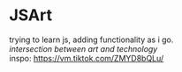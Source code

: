 # JSArt

trying to learn js, adding functionality as i go. <br>_intersection between art and technology_<br>
inspo: https://vm.tiktok.com/ZMYD8bQLu/
